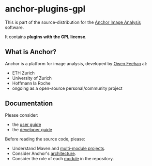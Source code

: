 # anchor-plugins-gpl

This is part of the source-distribution for the [Anchor Image Analysis](http://www.anchoranalysis.org) software.

It contains **plugins with the GPL license**.

## What is Anchor?

Anchor is a platform for image analysis, developed by [Owen Feehan](http://www.owenfeehan.com) at:

* ETH Zurich
* University of Zurich
* Hoffmann la Roche
* ongoing as a open-source personal/community project

## Documentation

Please consider:

* the [user guide](https://www.anchoranalysis.org/user_guide.html)
* the [developer guide](https://www.anchoranalysis.org/developer_guide.html)

Before reading the source code, please:

* Understand Maven and [multi-module projects](https://www.anchoranalysis.org/developer_guide_building_anchor.html).
* Consider Anchor's [architecture](https://www.anchoranalysis.org/developer_guide_architecture_overview.html).
* Consider the role of each [module](https://www.anchoranalysis.org/developer_guide_architecture_overview.html#modules) in the repository.
